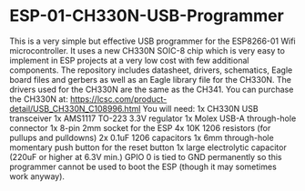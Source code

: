 # ESP-01-CH330N-USB-Programmer

This is a very simple but effective USB programmer for the ESP8266-01 Wifi microcontroller.
It uses a new CH330N SOIC-8 chip which is very easy to implement in ESP projects at a very low cost with few additional components.
The repository includes datasheet, drivers, schematics, Eagle board files and gerbers as well as an Eagle library file for the CH330N.
The drivers used for the CH330N are the same as the CH341.
You can purchase the CH330N at: https://lcsc.com/product-detail/USB_CH330N_C108996.html 
You will need:
1x CH330N USB transceiver
1x AMS1117 TO-223 3.3V regulator
1x Molex USB-A through-hole connector
1x 8-pin 2mm socket for the ESP
4x 10K 1206 resistors (for pullups and pulldowns)
2x 0.1uF 1206 capacitors
1x 6mm through-hole momentary push button for the reset button
1x large electrolytic capacitor (220uF or higher at 6.3V min.)
GPIO 0 is tied to GND permanently so this programmer cannot be used to boot the ESP (though it may sometimes work anyway).
